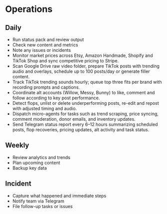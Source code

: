 # Operations

## Daily
- Run status pack and review output
- Check new content and metrics
- Note any issues or incidents
- Monitor market prices across Etsy, Amazon Handmade, Shopify and TikTok Shop and sync competitive pricing to Stripe.
- Scan Google Drive raw video folder, prepare TikTok posts with trending audio and overlays, schedule up to 100 posts/day or generate filler content.
- Track TikTok trending sounds hourly; queue top three fits per brand with recording prompts and captions.
- Coordinate alt accounts (Willow, Messy, Bunny) to like, comment and follow according to key post performance.
- Detect flops, unlist or delete underperforming posts, re-edit and repost with adjusted timing and audio.
- Dispatch micro-agents for tasks such as trend scraping, price syncing, comment moderation, donor emails, and inventory updates.
- Send Telegram status report every 6–12 hours summarizing scheduled posts, flop recoveries, pricing updates, alt activity and task status.

## Weekly
- Review analytics and trends
- Plan upcoming content
- Backup key data

## Incident
- Capture what happened and immediate steps
- Notify team via Telegram
- File follow-up tasks or issues
